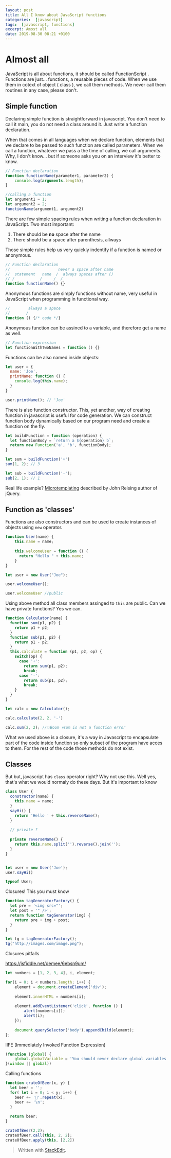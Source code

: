 ```yaml
---
layout: post
title: All I know about JavaScript functions
categories:  [javascript]
tags:  [javascript, functions]
excerpt: Amost all
date: 2019-08-30 08:21 +0100
---
```

# Almost all

JavaScript is all about functions,  it should be called FunctionScript . Functions are just... functions, a reusable pieces of code. When we use them in cotext of object ( class ), we call them methods. We never call them routines in any case, please don't. 


## Simple function
Declaring simple function is straightforward in javascript. You don't need to call it main, you do not need a class around it. Just write a function declaration. 

When that comes in all languages when we declare function, elements that we declare to be passed to such function are called parameters. When we call a function, whatever we pass a the time of calling, we call arguments. Why, I don't know... but if someone asks you on an interview it's better to know. 


```javascript
// Function declaration
function functionName(parameter1, parameter2) {
    console.log(arguments.length);
}

//calling a function 
let argument1 = 1; 
let argument2 = 2; 
functionName(argument1, argument2)
```

There are few simple spacing rules when writing a function declaration in JavaScript. Two most important: 

1. There should be **no** space after the name
2. There should be a space after parenthesis, allways

Those simple rules help us very quickly indentify if a function is named or anonymous. 
```javascript
// Function declaration
//                     never a space after name 
//  statement   name  /  always spaces after ()
// /           /     /  /
function functionName() {}
```

Anonymous functions are simply functions without name, very useful in JavaScript when programming in functional way. 

```javascript
//        always a space
//       /   
function () {/* code */}
```

Anonymous function can be assined to a variable, and therefore get a name as well. 

```javascript
// Function expression
let functionWithTwoNames = function () {}
```
Functions can be also named inside objects: 
```javascript
let user = {
  name: 'Joe',
  printName: function () {
	console.log(this.name);
  }
}

user.printName(); // 'Joe'
```

There is also function constructor. This, yet another, way of creating function in javascript is useful for code generation. We can construct function body dynamically based on our program need and create a function on the fly. 

```javascript
let buildFunction = function (operation) {
  let functionBody = `return a ${operation} b`;
  return new Function('a', 'b', functionBody);
}

let sum = buildFunction('+')
sum(1, 2); // 3

let sub = buildFunction('-');
sub(2, 1); // 1
```

Real life example? [Microtemplating](https://johnresig.com/blog/javascript-micro-templating/) described by John Reising author of jQuery. 

## Function as 'classes'
Functions are also constructors and can be used to create instances of objects using `new` operator. 

```javascript
function User(name) {
    this.name = name;
  
    this.welcomeUser = function () {
      return "Hello " + this.name;
    }
}

let user = new User("Joe");

user.welcomeUser();

user.welcomeUser //public 

``` 
Using above method all class members assinged to `this` are public. Can we have private functions? Yes we can. 

```javascript
function Calculator(name) {
  function sum(p1, p2) {
    return p1 + p2; 
  }
  function sub(p1, p2) {
    return p1 - p2; 
  }
  this.calculate = function (p1, p2, op) {
    switch(op) {
      case '+': 
        return sum(p1, p2);
        break;
      case '-': 
        return sub(p1, p2);
        break;
    }
  }
}

let calc = new Calculator();

calc.calculate(2, 2, '-')

calc.sum(2, 2); //💥Boom 💀sum is not a function error 
```
What we used above is a closure, it's a way in Javascript to encapsulate part of the code inside function so only subset of the program have acces to them. For the rest of the code those methods do not exist. 

## Classes
But but, javascript has `class` operator right? Why not use this. Well yes, that's what we would normaly do these days. But it's important to know

```javascript
class User {
  constructor(name) {
    this.name = name;
  }
  sayHi() {
    return 'Hello ' + this.reverseName();
  }
  
  // private ? 
  
  private reverseName() {
    return this.name.split('').reverse().join('');
  }
}


let user = new User('Joe');
user.sayHi()

typeof User;    
```

Closures! This you must know

```javascript
function tagGeneratorFactory() {
  let pre = '<img src="';
  let post = '" />';
  return function tagGenerator(img) {
    return pre + img + post; 
  } 
}

let tg = tagGeneratorFactory();
tg("http://images.com/image.png");
```

Closures pitfalls 

https://jsfiddle.net/demee/6ebsn9um/

```javascript
let numbers = [1, 2, 3, 4], i, element;

for(i = 0; i < numbers.length; i++) {
    element = document.createElement('div');
    
    element.innerHTML = numbers[i];
    
    element.addEventListener('click', function () {
        alert(numbers[i]);
        alert(i);
    });
    
    document.querySelector('body').appendChild(element);
};
```

IIFE (Immediately Invoked Function Expression) 

```javascript
(function (global) {
    global.globalVariable = 'You should never declare global variables';
}(window || global))
```

Calling functions

```javascript
function crateOfBeer(x, y) {
  let beer = '';
  for( let i = 0; i < y; i++) {
    beer += '🍺'.repeat(x);
    beer += '\n';
  }
  
  return beer;
}

crateOfBeer(2,2);
crateOfBeer.call(this, 2, 2);
crateOfBeer.apply(this, [2,2])
```





> Written with [StackEdit](https://stackedit.io/). 
<!--stackedit_data:
eyJoaXN0b3J5IjpbLTQyOTEwNjU3MSw1OTQzMDEyMDUsLTE2MT
g3MTY5NTgsLTIwMDI5ODE2OTIsNzU0NDU2ODMyLC0xMTE0NjA2
NTU4LC0xNzY3MTM4MTUyLDY0MTE5MDkxMSwxOTEwNzIyNDA4LD
YwMTEwOTkzNSwtMTEwNzEyNDI2MiwxMjQ3MTIyMzQwXX0=
-->